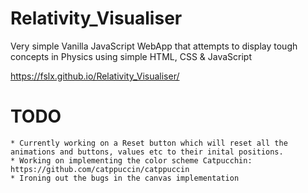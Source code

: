 # Relativity_Visualiser
Very simple Vanilla JavaScript WebApp that attempts to display tough concepts in Physics using simple HTML, CSS &amp; JavaScript

https://fslx.github.io/Relativity_Visualiser/

# TODO
    * Currently working on a Reset button which will reset all the animations and buttons, values etc to their inital positions.
    * Working on implementing the color scheme Catpucchin: https://github.com/catppuccin/catppuccin
    * Ironing out the bugs in the canvas implementation
    